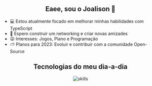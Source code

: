 <h2 align="center"> Eaee, sou o Joalison 👋</h2>

* 💻 Estou atualmente focado em melhorar minhas habilidades com TypeScript
* 👀 Espero construir um networking e criar novas amizades
* 😜 Interesses: Jogos, Piano e Programação
* ⛅ Planos para 2023: Evoluir e contribuir com a comunidade Open-Source

<div align="center">
  <h2> <strong> Tecnologias do meu dia-a-dia </strong></h2>
  <img src="https://skillicons.dev/icons?i=ts,py,tailwind,git,mysql,mongo" alt="skills"> <br> 
</div>
